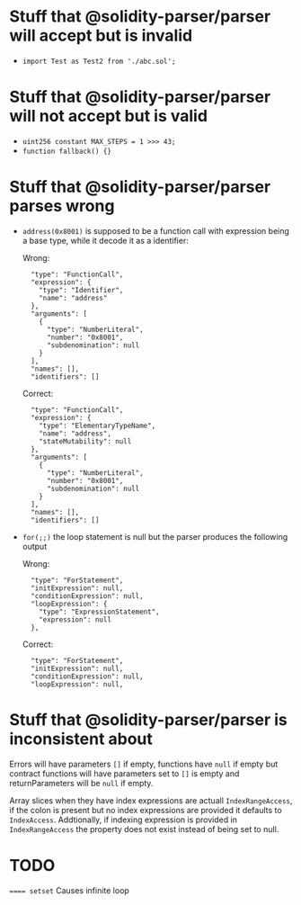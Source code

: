 # Stuff that @solidity-parser/parser will accept but is invalid

- `import Test as Test2 from './abc.sol';`

# Stuff that @solidity-parser/parser will not accept but is valid

- `uint256 constant MAX_STEPS = 1 >>> 43;`
- `function fallback() {}`

# Stuff that @solidity-parser/parser parses wrong

- `address(0x8001)`
  is supposed to be a function call with expression being a base type, while it
  decode it as a identifier:

  Wrong:
  ```
    "type": "FunctionCall",
    "expression": {
      "type": "Identifier",
      "name": "address"
    },
    "arguments": [
      {
        "type": "NumberLiteral",
        "number": "0x8001",
        "subdenomination": null
      }
    ],
    "names": [],
    "identifiers": []
  ```

  Correct:
  ```
    "type": "FunctionCall",
    "expression": {
      "type": "ElementaryTypeName",
      "name": "address",
      "stateMutability": null
    },
    "arguments": [
      {
        "type": "NumberLiteral",
        "number": "0x8001",
        "subdenomination": null
      }
    ],
    "names": [],
    "identifiers": []
  ```

- `for(;;)`
  the loop statement is null but the parser produces the following output

  Wrong:
  ```
    "type": "ForStatement",
    "initExpression": null,
    "conditionExpression": null,
    "loopExpression": {
      "type": "ExpressionStatement",
      "expression": null
    },
  ```

  Correct:
  ```
    "type": "ForStatement",
    "initExpression": null,
    "conditionExpression": null,
    "loopExpression": null,
  ```

# Stuff that @solidity-parser/parser is inconsistent about

Errors will have parameters `[]` if empty, functions have `null` if empty but contract functions will have parameters set to `[]` is empty and returnParameters will be `null` if empty.

Array slices when they have index expressions are actuall `IndexRangeAccess`, if the colon is present but no index expressions are provided it defaults to `IndexAccess`. Addtionally, if indexing expression is provided in `IndexRangeAccess` the property does not exist instead of being set to null.

# TODO

`==== setset`
Causes infinite loop

